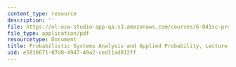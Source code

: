 ```yaml
---
content_type: resource
description: ''
file: https://ol-ocw-studio-app-qa.s3.amazonaws.com/courses/6-041sc-probabilistic-systems-analysis-and-applied-probability-fall-2013/e581867107d8494749a2ced11ad812ff_MIT6_041SCF13_L21.pdf
file_type: application/pdf
resourcetype: Document
title: Probabilistic Systems Analysis and Applied Probability, Lecture 21
uid: e5818671-07d8-4947-49a2-ced11ad812ff
---
```

